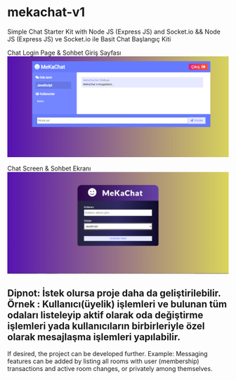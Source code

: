 # mekachat-v1

Simple Chat Starter Kit with Node JS (Express JS) and Socket.io && Node JS (Express JS) ve Socket.io ile Basit Chat Başlangıç Kiti

Chat Login Page & Sohbet Giriş Sayfası
![Giriş Sayfası](chatHome.png)

Chat Screen & Sohbet Ekranı
![Giriş Sayfası](chatLogin.png)

Dipnot:
İstek olursa proje daha da geliştirilebilir.
Örnek : Kullanıcı(üyelik) işlemleri ve bulunan tüm odaları listeleyip aktif olarak oda değiştirme işlemleri yada kullanıcıların birbirleriyle özel olarak mesajlaşma işlemleri yapılabilir.
----------------------------------------------------------------------------------
If desired, the project can be developed further.
Example: Messaging features can be added by listing all rooms with user (membership) transactions and active room changes, or privately among themselves.
